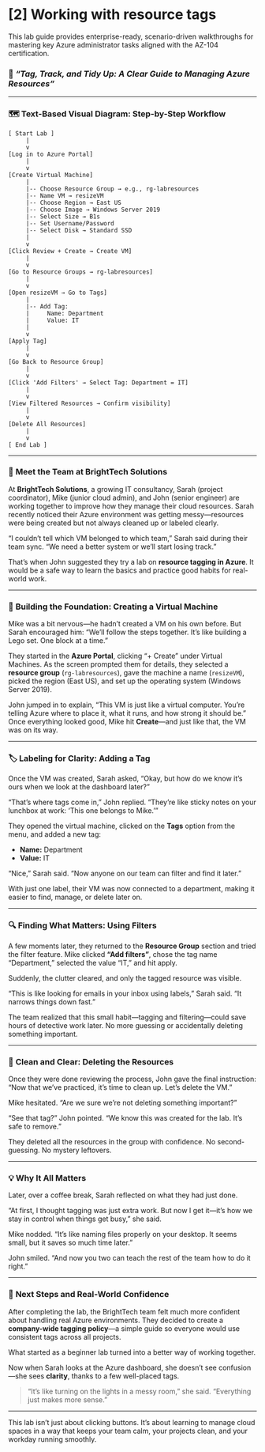 # [2] Working with resource tags

This lab guide provides enterprise-ready, scenario-driven walkthroughs for mastering key Azure administrator tasks aligned with the AZ-104 certification.

### 🧩 *“Tag, Track, and Tidy Up: A Clear Guide to Managing Azure Resources”*

---

### 🗺️ **Text-Based Visual Diagram: Step-by-Step Workflow**

```
[ Start Lab ]
     |
     v
[Log in to Azure Portal]
     |
     v
[Create Virtual Machine]
     |
     |-- Choose Resource Group → e.g., rg-labresources
     |-- Name VM → resizeVM
     |-- Choose Region → East US
     |-- Choose Image → Windows Server 2019
     |-- Select Size → B1s
     |-- Set Username/Password
     |-- Select Disk → Standard SSD
     |
     v
[Click Review + Create → Create VM]
     |
     v
[Go to Resource Groups → rg-labresources]
     |
     v
[Open resizeVM → Go to Tags]
     |
     |-- Add Tag:
     |     Name: Department
     |     Value: IT
     |
     v
[Apply Tag]
     |
     v
[Go Back to Resource Group]
     |
     v
[Click 'Add Filters' → Select Tag: Department = IT]
     |
     v
[View Filtered Resources → Confirm visibility]
     |
     v
[Delete All Resources]
     |
     v
[ End Lab ]
```

---

### 👥 **Meet the Team at BrightTech Solutions**

At **BrightTech Solutions**, a growing IT consultancy, Sarah (project coordinator), Mike (junior cloud admin), and John (senior engineer) are working together to improve how they manage their cloud resources. Sarah recently noticed their Azure environment was getting messy—resources were being created but not always cleaned up or labeled clearly.

“I couldn’t tell which VM belonged to which team,” Sarah said during their team sync. “We need a better system or we’ll start losing track.”

That’s when John suggested they try a lab on **resource tagging in Azure**. It would be a safe way to learn the basics and practice good habits for real-world work.

---

### 🧱 **Building the Foundation: Creating a Virtual Machine**

Mike was a bit nervous—he hadn’t created a VM on his own before. But Sarah encouraged him: “We’ll follow the steps together. It’s like building a Lego set. One block at a time.”

They started in the **Azure Portal**, clicking “+ Create” under Virtual Machines. As the screen prompted them for details, they selected a **resource group** (`rg-labresources`), gave the machine a name (`resizeVM`), picked the region (East US), and set up the operating system (Windows Server 2019).

John jumped in to explain, “This VM is just like a virtual computer. You’re telling Azure where to place it, what it runs, and how strong it should be.” Once everything looked good, Mike hit **Create**—and just like that, the VM was on its way.

---

### 🏷️ **Labeling for Clarity: Adding a Tag**

Once the VM was created, Sarah asked, “Okay, but how do we know it’s ours when we look at the dashboard later?”

“That’s where tags come in,” John replied. “They’re like sticky notes on your lunchbox at work: ‘This one belongs to Mike.’”

They opened the virtual machine, clicked on the **Tags** option from the menu, and added a new tag:

* **Name:** Department
* **Value:** IT

“Nice,” Sarah said. “Now anyone on our team can filter and find it later.”

With just one label, their VM was now connected to a department, making it easier to find, manage, or delete later on.

---

### 🔍 **Finding What Matters: Using Filters**

A few moments later, they returned to the **Resource Group** section and tried the filter feature. Mike clicked **“Add filters”**, chose the tag name “Department,” selected the value “IT,” and hit apply.

Suddenly, the clutter cleared, and only the tagged resource was visible.

“This is like looking for emails in your inbox using labels,” Sarah said. “It narrows things down fast.”

The team realized that this small habit—tagging and filtering—could save hours of detective work later. No more guessing or accidentally deleting something important.

---

### 🧹 **Clean and Clear: Deleting the Resources**

Once they were done reviewing the process, John gave the final instruction: “Now that we’ve practiced, it’s time to clean up. Let’s delete the VM.”

Mike hesitated. “Are we sure we’re not deleting something important?”

“See that tag?” John pointed. “We know this was created for the lab. It’s safe to remove.”

They deleted all the resources in the group with confidence. No second-guessing. No mystery leftovers.

---

### 💡 **Why It All Matters**

Later, over a coffee break, Sarah reflected on what they had just done.

“At first, I thought tagging was just extra work. But now I get it—it’s how we stay in control when things get busy,” she said.

Mike nodded. “It’s like naming files properly on your desktop. It seems small, but it saves so much time later.”

John smiled. “And now you two can teach the rest of the team how to do it right.”

---

### 🚀 **Next Steps and Real-World Confidence**

After completing the lab, the BrightTech team felt much more confident about handling real Azure environments. They decided to create a **company-wide tagging policy**—a simple guide so everyone would use consistent tags across all projects.

What started as a beginner lab turned into a better way of working together.

Now when Sarah looks at the Azure dashboard, she doesn’t see confusion—she sees **clarity**, thanks to a few well-placed tags.

> “It’s like turning on the lights in a messy room,” she said.
> “Everything just makes more sense.”

---

This lab isn’t just about clicking buttons. It’s about learning to manage cloud spaces in a way that keeps your team calm, your projects clean, and your workday running smoothly.
